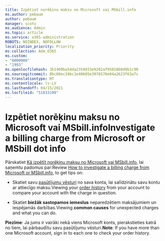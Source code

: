 ```yaml
---
title: Izpētiet norēķinu maksu no Microsoft vai MSbill.info
ms.author: pebaum
author: pebaum
manager: scotv
ms.audience: Admin
ms.topic: article
ms.service: o365-administration
ROBOTS: NOINDEX, NOFOLLOW
localization_priority: Priority
ms.collection: Adm_O365
ms.custom:
- "8000008"
- "1993"
ms.openlocfilehash: 3b1409ba54da2354933e9202af9501868d9b1c90
ms.sourcegitcommit: 8bc60ec34bc1e40685e3976576e04a2623f63a7c
ms.translationtype: HT
ms.contentlocale: lv-LV
ms.lasthandoff: 04/15/2021
ms.locfileid: "51833190"
---
```

# <a name="investigate-a-billing-charge-from-microsoft-or-msbill-dot-info"></a><span data-ttu-id="1bd9f-102">Izpētiet norēķinu maksu no Microsoft vai MSbill.info</span><span class="sxs-lookup"><span data-stu-id="1bd9f-102">Investigate a billing charge from Microsoft or MSbill dot info</span></span>

<span data-ttu-id="1bd9f-103">Pārskatiet [Kā izpētīt norēķinu maksu no Microsoft vai MSbill.info](https://support.microsoft.com/help/10623/microsoft-account-investigate-billing-charge), lai saņemtu padomus par:</span><span class="sxs-lookup"><span data-stu-id="1bd9f-103">Review [How to investigate a billing charge from Microsoft or MSbill.info](https://support.microsoft.com/help/10623/microsoft-account-investigate-billing-charge), to get tips on:</span></span> 

- <span data-ttu-id="1bd9f-104">Skatiet savu [pasūtījumu vēsturi](https://account.microsoft.com/billing/orders/) no sava konta, lai salīdzinātu savu kontu ar attiecīgo maksu.</span><span class="sxs-lookup"><span data-stu-id="1bd9f-104">Viewing your [order history](https://account.microsoft.com/billing/orders/) from your account to compare your account with the charge in question.</span></span>

- <span data-ttu-id="1bd9f-105">Skatiet **biežāk sastopamos iemeslus** neparedzētiem maksājumiem un iespējamās darbības.</span><span class="sxs-lookup"><span data-stu-id="1bd9f-105">Viewing **common causes** for unexpected charges and what you can do.</span></span>

<span data-ttu-id="1bd9f-106">**Piezīme**: Ja jums ir vairāki nekā viens Microsoft konts, pierakstieties katrā no tiem, lai pārbaudītu savu pasūtījumu vēsturi.</span><span class="sxs-lookup"><span data-stu-id="1bd9f-106">**Note**: If you have more than one Microsoft account, sign in to each one to check your order history.</span></span>
